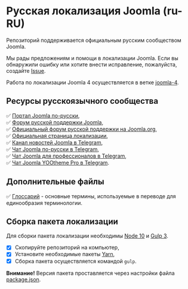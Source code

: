 # Русская локализация Joomla (ru-RU)
Репозиторий поддерживается официальным русским сообществом Joomla.

Мы рады предложениям и помощи в локализации Joomla. Если вы обнаружили ошибку или хотите внести исправление, пожалуйста, создайте [Issue](https://github.com/JPathRu/localisation/issues/new).

Работа по локализации Joomla 4 осуществляется в ветке [joomla-4](https://github.com/JPathRu/localisation/tree/joomla-4).

## Ресурсы русскоязычного сообщества
:white_check_mark: [Портал Joomla по-русски](https://joomlaportal.ru),  
:white_check_mark: [Форум русской поддержки Joomla](https://joomlaforum.ru),  
:white_check_mark: [Официальный форум русской поддержки на Joomla.org](https://forum.joomla.org/viewforum.php?f=26),  
:white_check_mark: [Официальная страница локализации](https://joomlaportal.ru/russian-joomla),  
:white_check_mark: [Канал новостей Joomla в Telegram](https://t.me/joomlafeed),  
:white_check_mark: [Чат Joomla по-русски в Telegram](https://t.me/joomlaru),  
:white_check_mark: [Чат Joomla для профессионалов в Telegram](https://t.me/projoomla),  
:white_check_mark: [Чат Joomla YOOtheme Pro в Telegram](https://t.me/yoothemepro_joomla).  

## Дополнительные файлы
:white_check_mark: [Глоссарий](https://github.com/JPathRu/localisation/blob/joomla-4/Glossary) - основные термины, используемые в переводе для единообразия терминологии.

## Сборка пакета локализации
Для сборки пакета локализации необходимы [Node 10](https://nodejs.org/ru/download) и [Gulp 3](https://gulpjs.com).
- [x] Скопируйте репозиторий на компьютер,
- [x] Установите необходимые пакеты [Yarn](https://yarnpkg.com/en/docs/install),
- [x] Сборка пакета осуществляется командой `gulp`.

**Внимание!** Версия пакета проставляется через настройки файла [package.json](https://github.com/JPathRu/localisation/blob/joomla-3/package.json).
